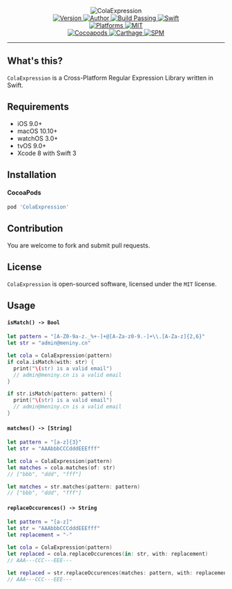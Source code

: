 <p align="center">
  <img src="https://i.loli.net/2017/08/03/5982cf95ad718.png" alt="ColaExpression">
  <br/><a href="https://cocoapods.org/pods/ColaExpression">
  <img alt="Version" src="https://img.shields.io/badge/version-2.1.0-brightgreen.svg">
  <img alt="Author" src="https://img.shields.io/badge/author-Meniny-blue.svg">
  <img alt="Build Passing" src="https://img.shields.io/badge/build-passing-brightgreen.svg">
  <img alt="Swift" src="https://img.shields.io/badge/swift-4.0%2B-orange.svg">
  <br/>
  <img alt="Platforms" src="https://img.shields.io/badge/platform-macOS%20%7C%20iOS%20%7C%20watchOS%20%7C%20tvOS%20%7C%20Linux-lightgrey.svg">
  <img alt="MIT" src="https://img.shields.io/badge/license-MIT-blue.svg">
  <br/>
  <img alt="Cocoapods" src="https://img.shields.io/badge/cocoapods-compatible-brightgreen.svg">
  <img alt="Carthage" src="https://img.shields.io/badge/carthage-working%20on-red.svg">
  <img alt="SPM" src="https://img.shields.io/badge/swift%20package%20manager-working%20on-red.svg">
  </a>
</p>

***

## What's this?

`ColaExpression` is a Cross-Platform Regular Expression Library written in Swift.

## Requirements

* iOS 9.0+
* macOS 10.10+
* watchOS 3.0+
* tvOS 9.0+
* Xcode 8 with Swift 3

## Installation

#### CocoaPods

```ruby
pod 'ColaExpression'
```

## Contribution

You are welcome to fork and submit pull requests.

## License

`ColaExpression` is open-sourced software, licensed under the `MIT` license.

## Usage

#### `isMatch() -> Bool`

```swift
let pattern = "[A-Z0-9a-z._%+-]+@[A-Za-z0-9.-]+\\.[A-Za-z]{2,6}"
let str = "admin@meniny.cn"
```

```swift
let cola = ColaExpression(pattern)
if cola.isMatch(with: str) {
  print("\(str) is a valid email")
  // admin@meniny.cn is a valid email
}
```

```swift
if str.isMatch(pattern: pattern) {
  print("\(str) is a valid email")
  // admin@meniny.cn is a valid email
}
```

#### `matches() -> [String]`

```swift
let pattern = "[a-z]{3}"
let str = "AAAbbbCCCdddEEEfff"
```

```swift
let cola = ColaExpression(pattern)
let matches = cola.matches(of: str)
// ["bbb", "ddd", "fff"]
```

```swift
let matches = str.matches(pattern: pattern)
// ["bbb", "ddd", "fff"]
```

#### `replaceOccurences() -> String`

```swift
let pattern = "[a-z]"
let str = "AAAbbbCCCdddEEEfff"
let replacement = "-"
```

```swift
let cola = ColaExpression(pattern)
let replaced = cola.replaceOccurences(in: str, with: replacement)
// AAA---CCC---EEE---
```

```swift
let replaced = str.replaceOccurences(matches: pattern, with: replacement)
// AAA---CCC---EEE---
```
